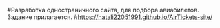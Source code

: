 #Разработка одностраничного сайта, для подбора авиабилетов. Задание прилагается.
#https://natali22051991.github.io/AirTickets-site/
